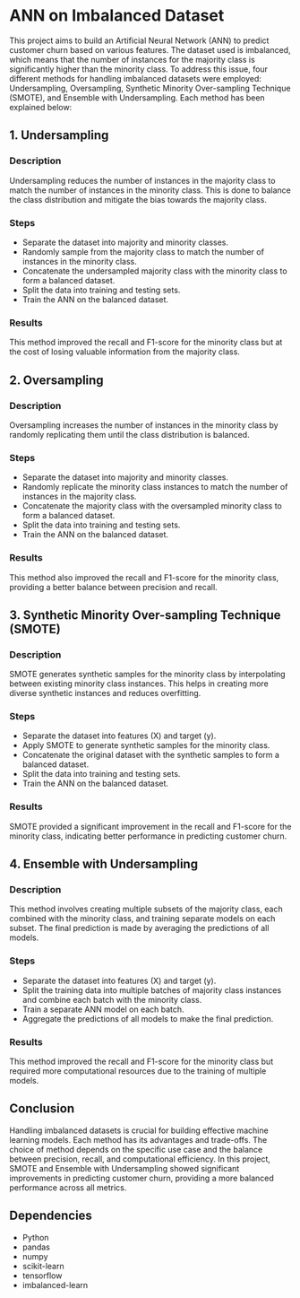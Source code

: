 # ANN on Imbalanced Dataset

This project aims to build an Artificial Neural Network (ANN) to predict customer churn based on various features. The dataset used is imbalanced, which means that the number of instances for the majority class is significantly higher than the minority class. To address this issue, four different methods for handling imbalanced datasets were employed: Undersampling, Oversampling, Synthetic Minority Over-sampling Technique (SMOTE), and Ensemble with Undersampling. Each method has been explained below:

## 1. Undersampling

### Description
Undersampling reduces the number of instances in the majority class to match the number of instances in the minority class. This is done to balance the class distribution and mitigate the bias towards the majority class.

### Steps
- Separate the dataset into majority and minority classes.
- Randomly sample from the majority class to match the number of instances in the minority class.
- Concatenate the undersampled majority class with the minority class to form a balanced dataset.
- Split the data into training and testing sets.
- Train the ANN on the balanced dataset.

### Results
This method improved the recall and F1-score for the minority class but at the cost of losing valuable information from the majority class.

## 2. Oversampling

### Description
Oversampling increases the number of instances in the minority class by randomly replicating them until the class distribution is balanced.

### Steps
- Separate the dataset into majority and minority classes.
- Randomly replicate the minority class instances to match the number of instances in the majority class.
- Concatenate the majority class with the oversampled minority class to form a balanced dataset.
- Split the data into training and testing sets.
- Train the ANN on the balanced dataset.

### Results
This method also improved the recall and F1-score for the minority class, providing a better balance between precision and recall.

## 3. Synthetic Minority Over-sampling Technique (SMOTE)

### Description
SMOTE generates synthetic samples for the minority class by interpolating between existing minority class instances. This helps in creating more diverse synthetic instances and reduces overfitting.

### Steps
- Separate the dataset into features (X) and target (y).
- Apply SMOTE to generate synthetic samples for the minority class.
- Concatenate the original dataset with the synthetic samples to form a balanced dataset.
- Split the data into training and testing sets.
- Train the ANN on the balanced dataset.

### Results
SMOTE provided a significant improvement in the recall and F1-score for the minority class, indicating better performance in predicting customer churn.

## 4. Ensemble with Undersampling

### Description
This method involves creating multiple subsets of the majority class, each combined with the minority class, and training separate models on each subset. The final prediction is made by averaging the predictions of all models.

### Steps
- Separate the dataset into features (X) and target (y).
- Split the training data into multiple batches of majority class instances and combine each batch with the minority class.
- Train a separate ANN model on each batch.
- Aggregate the predictions of all models to make the final prediction.

### Results
This method improved the recall and F1-score for the minority class but required more computational resources due to the training of multiple models.

## Conclusion

Handling imbalanced datasets is crucial for building effective machine learning models. Each method has its advantages and trade-offs. The choice of method depends on the specific use case and the balance between precision, recall, and computational efficiency. In this project, SMOTE and Ensemble with Undersampling showed significant improvements in predicting customer churn, providing a more balanced performance across all metrics.

## Dependencies

- Python
- pandas
- numpy
- scikit-learn
- tensorflow
- imbalanced-learn
